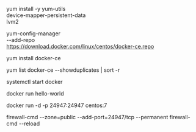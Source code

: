 yum install -y yum-utils \
    device-mapper-persistent-data \
    lvm2

yum-config-manager \
    --add-repo \
    https://download.docker.com/linux/centos/docker-ce.repo

yum install docker-ce

yum list docker-ce --showduplicates | sort -r

systemctl start docker

docker run hello-world


docker run -d -p 24947:24947 centos:7

firewall-cmd --zone=public --add-port=24947/tcp --permanent
firewall-cmd --reload